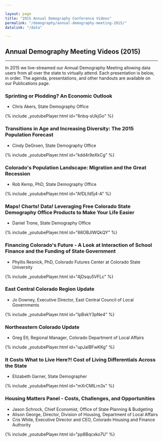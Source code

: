 ```yaml
---

layout: page
title: "2015 Annual Demography Conference Videos"
permalink: "/demography/annual-demography-meeting-2015/"
datalink: "/data"

---
```


## Annual Demography Meeting Videos (2015)

- - -
In 2015 we live-streamed our Annual Demography Meeting allowing data users from all over the state to virtually attend. Each presentation is below, in order. The agenda, presentations, and other handouts are available on our Publications page.  

<h3>Sprinting or Plodding? An Economic Outlook</h3>
<ul>
<li>Chris Akers, State Demography Office</li>
</ul>
{% include _youtubePlayer.html id="6nbq-sUkjGo" %}
 <br />

<h3>Transitions in Age and Increasing Diversity: The 2015 Population Forecast</h3>
<ul>
<li>Cindy DeGroen, State Demography Office</li>
</ul>
{% include _youtubePlayer.html id="kdd4r9eXkCg" %}
<br />

<h3>Colorado's Population Landscape: Migration and the Great Recession</h3>
<ul>
<li>Rob Kemp, PhD, State Demography Office</li>
</ul>
{% include _youtubePlayer.html id="AfDLfd5j4-A" %}
<br />

<h3>Maps! Charts! Data! Leveraging Free Colorado State Demography Office Products to Make Your Life Easier</h3>
<ul>
<li>Daniel Trone, State Demography Office</li>
</ul>
{% include _youtubePlayer.html id="68OBJlWQkQY" %}
<br />

<h3>Financing Colorado's Future - A Look at Interaction of School Finance and the Funding of State Government</h3>
<ul>
<li>Phyllis Resnick, PhD, Colorado Futures Center at Colorado State University</li>
</ul>
{% include _youtubePlayer.html id="4jDsqu5VFLc" %}
<br />

<h3>East Central Colorado Region Update</h3>
<ul>
<li>Jo Downey, Executive Director, East Central Council of Local Governments</li>
</ul>
{% include _youtubePlayer.html id="IpBxkY3pNe4" %}
<br />

<h3>Northeastern Colorado Update</h3>
<ul>
<li>Greg Etl, Regional Manager, Colorado Department of Local Affairs</li>
</ul>
{% include _youtubePlayer.html id="upJaIBFwKKg" %}
<br />

<h3>It Costs What to Live Here?! Cost of Living Differentials Across the State</h3>
<ul>
<li>Elizabeth Garner, State Demographer</li>
</ul>
{% include _youtubePlayer.html id="mXrCMlLrn3s" %}
<br />

<h3>Housing Matters Panel - Costs, Challenges, and Opportunities</h3>
<ul>
<li>Jason Schrock, Chief Economist, Office of State Planning &amp; Budgeting</li>
<li>Alison George, Director, Division of Housing, Department of Local Affairs</li>
<li>Cris White, Executive Director and CEO, Colorado Housing and Finance Authority</li>
</ul>
{% include _youtubePlayer.html id="pp8Bqcxko7U" %}
<br />
 